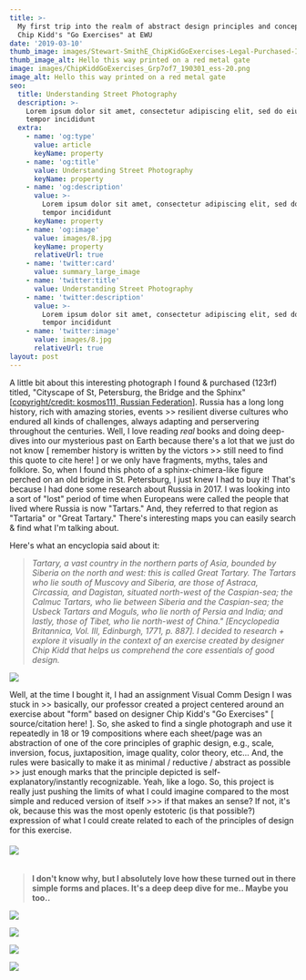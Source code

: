 ```yaml
---
title: >-
  My first trip into the realm of abstract design principles and concepts using
  Chip Kidd's "Go Exercises" at EWU
date: '2019-03-10'
thumb_image: images/Stewart-SmithE_ChipKidGoExercises-Legal-Purchased-Image_800px.jpg
thumb_image_alt: Hello this way printed on a red metal gate
image: images/ChipKiddGoExercises_Grp7of7_190301_ess-20.png
image_alt: Hello this way printed on a red metal gate
seo:
  title: Understanding Street Photography
  description: >-
    Lorem ipsum dolor sit amet, consectetur adipiscing elit, sed do eiusmod
    tempor incididunt
  extra:
    - name: 'og:type'
      value: article
      keyName: property
    - name: 'og:title'
      value: Understanding Street Photography
      keyName: property
    - name: 'og:description'
      value: >-
        Lorem ipsum dolor sit amet, consectetur adipiscing elit, sed do eiusmod
        tempor incididunt
      keyName: property
    - name: 'og:image'
      value: images/8.jpg
      keyName: property
      relativeUrl: true
    - name: 'twitter:card'
      value: summary_large_image
    - name: 'twitter:title'
      value: Understanding Street Photography
    - name: 'twitter:description'
      value: >-
        Lorem ipsum dolor sit amet, consectetur adipiscing elit, sed do eiusmod
        tempor incididunt
    - name: 'twitter:image'
      value: images/8.jpg
      relativeUrl: true
layout: post
---
```

A little bit about this interesting photograph I found & purchased (123rf) titled, "Cityscape of St, Petersburg, the Bridge and the Sphinx" \[[copyright/credit: kosmos111, Russian Federation](https://www.123rf.com/profile_kosmos111)]. Russia has a long long history, rich with amazing stories, events >> resilient diverse cultures who endured all kinds of challenges, always adapting and perservering throughout the centuries. Well, I love reading *real* books and doing deep-dives into our mysterious past on Earth because there's a lot that we just do not know \[ remember history is written by the victors >> still need to find this quote to cite here! ] or we only have fragments, myths, tales and folklore. So, when I found this photo of a sphinx-chimera-like figure perched on an old bridge in St. Petersburg, I just knew I had to buy it! That's because I had done some research about Russia in 2017. I was looking into a sort of "lost" period of time when Europeans were called the people that lived where Russia is now "Tartars." And, they referred to that region as "Tartaria" or "Great Tartary." There's interesting maps you can easily search & find what I'm talking about.

Here's what an encyclopia said about it:

> *Tartary, a vast country in the northern parts of Asia, bounded by Siberia on the north and west: this is called Great Tartary. The Tartars who lie south of Muscovy and Siberia, are those of Astraca, Circassia, and Dagistan, situated north-west of the Caspian-sea; the Calmuc Tartars, who lie between Siberia and the Caspian-sea; the Usbeck Tartars and Moguls, who lie north of Persia and India; and lastly, those of Tibet, who lie north-west of China." \[Encyclopedia Britannica, Vol. III, Edinburgh, 1771, p. 887].  I decided to research + explore it visually in the context of an exercise created by designer Chip Kidd that helps us comprehend the core essentials of good design.*

![](https://preview--analog-smith21-3d50e.stackbit.dev/\_static/app-assets/ChipKiddGoExercises_Grp1of7\_190301\_ess-11-SMALL.png)

Well, at the time I bought it, I had an assignment Visual Comm Design I was stuck in >> basically, our professor created a project centered around an exercise about "form" based on designer Chip Kidd's "Go Exercises" \[ source/citation here! ]. So, she asked to find a single photograph and use it repeatedly in 18 or 19 compositions where each sheet/page was an abstraction of one of the core principles of graphic design, e.g., scale, inversion, focus, juxtaposition, image quality, color theory, etc... And, the rules were basically to make it as minimal / reductive / abstract as possible >> just enough marks that the principle depicted is self-explanatory/instantly recognizable. Yeah, like a logo. So, this project is really just pushing the limits of what I could imagine compared to the most simple and reduced version of itself >>> if that makes an sense? If not, it's ok, because this was the most openly estoteric (is that possible?) expression of what I could create related to each of the principles of design for this exercise.

###### ![](https://www.dropbox.com/s/23b8nzlj1f6ie01/ChipKiddGoExercises_Grp2of7\_190301\_ess-16-SMALL.png?raw=1)

> **I don't know why, but I absolutely love how these turned out in there simple forms and places. It's a deep deep dive for me.. Maybe you too..**

![](https://www.dropbox.com/s/bkb61slsdp81i3a/ChipKiddGoExercises_Grp3of7\_190301\_ess-17-SMALL.png?raw=1)

![](https://www.dropbox.com/s/4mfkt0hbh02443b/ChipKiddGoExercises_Grp4of7\_190301\_ess-18-SMALL.png?raw=1)

![](https://www.dropbox.com/s/dpvx7yu2n3gr1k4/ChipKiddGoExercises_Grp6of7\_190301\_ess-20-SMALL.png?raw=1)

![](https://www.dropbox.com/s/m8dm345elw1a7tf/ChipKiddGoExercises_Grp7of7\_190301\_ess-21-SMALL.png?raw=1)
